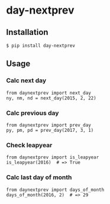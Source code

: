 # day-nextprev


## Installation

    $ pip install day-nextprev

## Usage


### Calc next day


    from daynextprev import next_day
    ny, nm, nd = next_day(2015, 2, 22)


### Calc previous day


    from daynextprev import prev_day
    py, pm, pd = prev_day(2017, 3, 1)


### Check leapyear

    from daynextprev import is_leapyear
    is_leapyear(2016)  # => True


### Calc last day of month


    from daynextprev import days_of_month
    days_of_month(2016, 2)  # => 29
